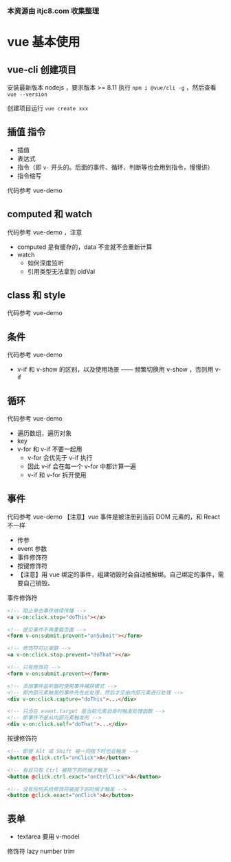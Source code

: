 ### 本资源由 itjc8.com 收集整理
# vue 基本使用

## vue-cli 创建项目

安装最新版本 nodejs ，要求版本 >= 8.11
执行 `npm i @vue/cli -g` ，然后查看 `vue --version`

创建项目运行 `vue create xxx`

## 插值 指令

- 插值
- 表达式
- 指令（即 `v-` 开头的。后面的事件、循环、判断等也会用到指令，慢慢讲）
- 指令缩写

代码参考 vue-demo

## computed 和 watch

代码参考 vue-demo ，注意

- computed 是有缓存的，data 不变就不会重新计算
- watch
    - 如何深度监听
    - 引用类型无法拿到 oldVal

## class 和 style

代码参考 vue-demo

## 条件

代码参考 vue-demo

- v-if 和 v-show 的区别，以及使用场景 —— 频繁切换用 v-show ，否则用 v-if

## 循环

代码参考 vue-demo

- 遍历数组，遍历对象
- key
- v-for 和 v-if 不要一起用
    - v-for 会优先于 v-if 执行
    - 因此 v-if 会在每一个 v-for 中都计算一遍
    - v-if 和 v-for 拆开使用

## 事件

代码参考 vue-demo
【注意】vue 事件是被注册到当前 DOM 元素的，和 React 不一样

- 传参
- event 参数
- 事件修饰符
- 按键修饰符
- 【注意】用 vue 绑定的事件，组建销毁时会自动被解绑。自己绑定的事件，需要自己销毁。

事件修饰符

```html
<!-- 阻止单击事件继续传播 -->
<a v-on:click.stop="doThis"></a>

<!-- 提交事件不再重载页面 -->
<form v-on:submit.prevent="onSubmit"></form>

<!-- 修饰符可以串联 -->
<a v-on:click.stop.prevent="doThat"></a>

<!-- 只有修饰符 -->
<form v-on:submit.prevent></form>

<!-- 添加事件监听器时使用事件捕获模式 -->
<!-- 即内部元素触发的事件先在此处理，然后才交由内部元素进行处理 -->
<div v-on:click.capture="doThis">...</div>

<!-- 只当在 event.target 是当前元素自身时触发处理函数 -->
<!-- 即事件不是从内部元素触发的 -->
<div v-on:click.self="doThat">...</div>
```

按键修饰符

```html
<!-- 即使 Alt 或 Shift 被一同按下时也会触发 -->
<button @click.ctrl="onClick">A</button>

<!-- 有且只有 Ctrl 被按下的时候才触发 -->
<button @click.ctrl.exact="onCtrlClick">A</button>

<!-- 没有任何系统修饰符被按下的时候才触发 -->
<button @click.exact="onClick">A</button>
```

## 表单

- textarea 要用 v-model

修饰符 lazy number trim
